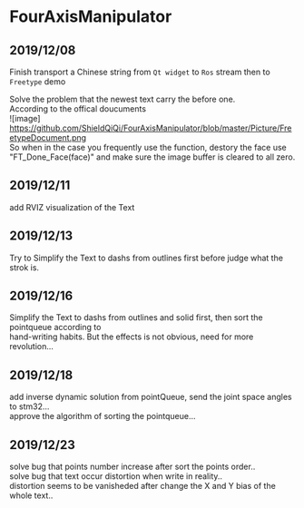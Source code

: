 # FourAxisManipulator

## 2019/12/08

Finish transport a Chinese string from `Qt widget` to `Ros` stream then to `Freetype` demo

Solve the problem that the newest text carry the before one.
<br>
According to the offical doucuments<br>
![image] https://github.com/ShieldQiQi/FourAxisManipulator/blob/master/Picture/FreetypeDocument.png
<br>So when in the case you frequently use the function, destory the face use "FT_Done_Face(face)" and make sure the image buffer is cleared to all zero.


## 2019/12/11

add RVIZ visualization of the Text

## 2019/12/13

Try to Simplify the Text to dashs from outlines first before judge what the strok is.

## 2019/12/16

Simplify the Text to dashs from outlines and solid first, then sort the pointqueue according to 
<br>
hand-writing habits. But the effects is not obvious, need for more revolution...

## 2019/12/18

add inverse dynamic solution from pointQueue, send the joint space angles to stm32...
<br>
approve the algorithm of sorting the pointqueue...

## 2019/12/23

solve bug that points number increase after sort the points order..
<br>
solve bug that text occur distortion when write in reality..
<br>
distortion seems to be vanisheded after change the X and Y bias of the whole text..

